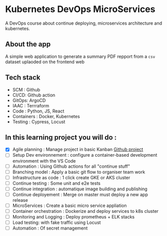 # Kubernetes DevOps MicroServices

A DevOps course about continue deploying, microservices architecture and kubernetes.

## About the app

A simple web application to generate a summary PDF repport from a `csv` dataset uplaoded on the frontend web

## Tech stack 

* SCM : Github
* CI/CD: Github action
* GitOps: ArgoCD
* IAAC : Terrraform
* Code : Python, JS, React
* Containers : Docker, Kubernetes
* Testing : Cypress, Locust

## In this learning project you will do :

* [x] Agile planning : Manage project in basic Kanban [Github project](https://github.com/mikamboo/k8s-devops-microservices/projects/1)
* [ ] Setup Dev environnement : configure a container-based development environment with the VS Code
* [ ] Automation : Using Github actions for all "continue stuff"
* [ ] Branching model : Apply a basic git flow to organiser team work
* [ ] Infrastructure as code : 1 click create GKE or AKS cluster
* [ ] Continue testing : Some unit and e2e tests
* [ ] Continue integration : automatique image building and publishing
* [ ] Continue deployement : Merge on master must deploy a new app release
* [ ] MicroServices : Create a basic micro service appliation
* [ ] Container orchestration : Dockerize and deploy services to k8s cluster
* [ ] Monitoring and Logging : Deploy prometheus + ELK stacks
* [ ] Load testing:  with fake traffic using Locust
* [ ] Automation : Of secret management